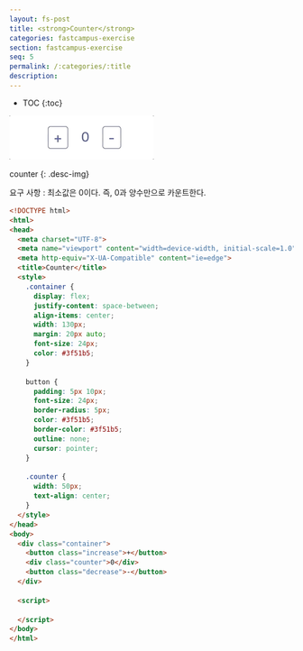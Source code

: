 ```yaml
---
layout: fs-post
title: <strong>Counter</strong>
categories: fastcampus-exercise
section: fastcampus-exercise
seq: 5
permalink: /:categories/:title
description:
---
```


* TOC
{:toc}

![](/assets/fs-images/exercise/counter.gif)

counter
{: .desc-img}

요구 사항
: 최소값은 0이다. 즉, 0과 양수만으로 카운트한다.

```html
<!DOCTYPE html>
<html>
<head>
  <meta charset="UTF-8">
  <meta name="viewport" content="width=device-width, initial-scale=1.0">
  <meta http-equiv="X-UA-Compatible" content="ie=edge">
  <title>Counter</title>
  <style>
    .container {
      display: flex;
      justify-content: space-between;
      align-items: center;
      width: 130px;
      margin: 20px auto;
      font-size: 24px;
      color: #3f51b5;
    }

    button {
      padding: 5px 10px;
      font-size: 24px;
      border-radius: 5px;
      color: #3f51b5;
      border-color: #3f51b5;
      outline: none;
      cursor: pointer;
    }

    .counter {
      width: 50px;
      text-align: center;
    }
  </style>
</head>
<body>
  <div class="container">
    <button class="increase">+</button>
    <div class="counter">0</div>
    <button class="decrease">-</button>
  </div>

  <script>

  </script>
</body>
</html>
```
<!--
    const $increase = document.querySelector('.increase');
    const $decrease = document.querySelector('.decrease');

    const counter = (function () {
      let num = 0;
      const $counter = document.querySelector('.counter');

      const render = n => { $counter.innerHTML = n; };

      return {
        increase() {
          render(++num);
        },
        decrease() {
          if (num <= 0) return;
          render(--num);
        }
      };
    }());

    $increase.onclick = counter.increase;
    $decrease.onclick = counter.decrease;
-->
